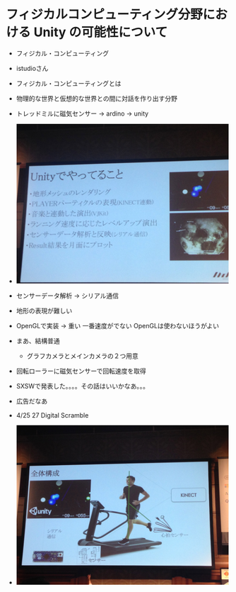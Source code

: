 # フィジカルコンピューティング分野における Unity の可能性について
* フィジカル・コンピューティング
* istudioさん
* フィジカル・コンピューティングとは
* 物理的な世界と仮想的な世界との間に対話を作り出す分野
* トレッドミルに磁気センサー -> ardino -> unity
* ![](images/IMG_0267.jpg)
* センサーデータ解析 -> シリアル通信

* 地形の表現が難しい
* OpenGLで実装 -> 重い 一番速度がでない OpenGLは使わないほうがよい
* まあ、結構普通
	* グラフカメラとメインカメラの２つ用意

* 回転ローラーに磁気センサーで回転速度を取得

* SXSWで発表した。。。。その話はいいかなあ。。。
* 広告だなあ
* 4/25 27 Digital Scramble
* ![](images/IMG_0270.jpg)
